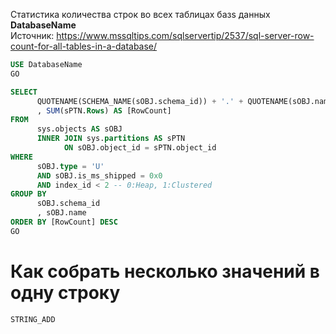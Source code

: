 Статистика количества строк во всех таблицах базs данных **DatabaseName**  
Источник: https://www.mssqltips.com/sqlservertip/2537/sql-server-row-count-for-all-tables-in-a-database/
```sql
USE DatabaseName
GO

SELECT
      QUOTENAME(SCHEMA_NAME(sOBJ.schema_id)) + '.' + QUOTENAME(sOBJ.name) AS [TableName]
      , SUM(sPTN.Rows) AS [RowCount]
FROM 
      sys.objects AS sOBJ
      INNER JOIN sys.partitions AS sPTN
            ON sOBJ.object_id = sPTN.object_id
WHERE
      sOBJ.type = 'U'
      AND sOBJ.is_ms_shipped = 0x0
      AND index_id < 2 -- 0:Heap, 1:Clustered
GROUP BY 
      sOBJ.schema_id
      , sOBJ.name
ORDER BY [RowCount] DESC
GO
```
# Как собрать несколько значений в одну строку
```
STRING_ADD
```

